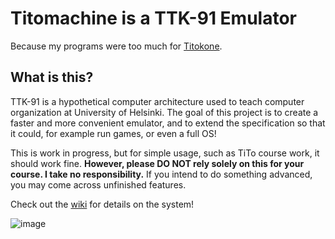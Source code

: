 # Titomachine is a TTK-91 Emulator

Because my programs were too much for [Titokone](https://www.cs.helsinki.fi/group/titokone/).

## What is this?
TTK-91 is a hypothetical computer architecture used to teach computer organization at University of Helsinki. The goal of this project is to create a faster and more convenient emulator, and to extend the specification so that it could, for example run games, or even a full OS!

This is work in progress, but for simple usage, such as TiTo course work, it should work fine. **However, please DO NOT rely solely on this for your course. I take no responsibility.** If you intend to do something advanced, you may come across unfinished features.

Check out the [wiki](https://github.com/sevonj/titomachine/wiki) for details on the system!

![image](https://user-images.githubusercontent.com/100710152/230110624-c4e512e7-bed8-4f5e-9495-9f62e89f08a0.png)
